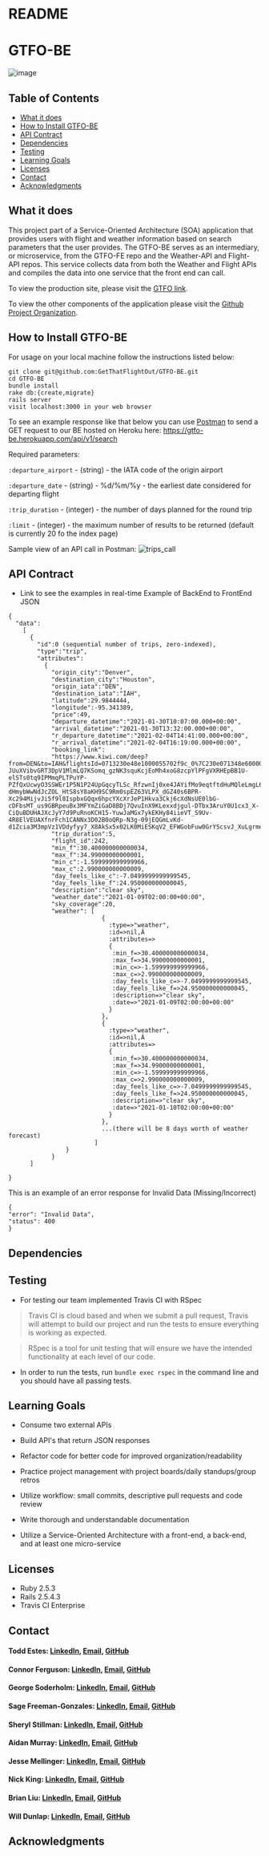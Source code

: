 # README
# GTFO-BE
![image](https://user-images.githubusercontent.com/68172332/104384272-6d70f100-54ee-11eb-94ba-287258e83de7.png)

## Table of Contents
  - [What it does](#what-it-does)
  - [How to Install GTFO-BE](#how-to-install-gtfo-be)
  - [API Contract](#api-contract)
  - [Dependencies](#dependencies)
  - [Testing](#testing)
  - [Learning Goals](#learning-goals)
  - [Licenses](#licenses)
  - [Contact](#contact)
  - [Acknowledgments](#acknowledgments)

## What it does

This project part of a Service-Oriented Architecture (SOA) application that provides users with flight and weather information based on search parameters that the user provides. The GTFO-BE serves as an intermediary, or microservice, from the GTFO-FE repo and the Weather-API and Flight-API repos. This service collects data from both the Weather and Flight APIs and compiles the data into one service that the front end can call.

To view the production site, please visit the [GTFO link](https://gtfo-fe.herokuapp.com/).

To view the other components of the application please visit the [Github Project Organization](https://github.com/GetThatFlightOut).

## How to Install GTFO-BE

For usage on your local machine follow the instructions listed below:

```
git clone git@github.com:GetThatFlightOut/GTFO-BE.git
cd GTFO-BE
bundle install
rake db:{create,migrate}
rails server
visit localhost:3000 in your web browser
```

To see an example response like that below you can use [Postman](https://www.postman.com/) to send a GET request to our BE hosted on Heroku here: https://gtfo-be.herokuapp.com/api/v1/search

Required parameters:

`:departure_airport` - (string) - the IATA code of the origin airport

`:departure_date` - (string) - %d/%m/%y - the earliest date considered for departing flight

`:trip_duration` - (integer) - the number of days planned for the round trip

`:limit` - (integer) - the maximum number of results to be returned (default is currently 20 fo the index page)

Sample view of an API call in Postman:
![trips_call](https://user-images.githubusercontent.com/7945439/104528708-391c3400-55c5-11eb-807d-b95c37e0a4ae.png)


## API Contract

* Link to see the examples in real-time
Example of BackEnd to FrontEnd JSON
```
{
  "data":
    [
      {
        "id":0 (sequential number of trips, zero-indexed),
        "type":"trip",
        "attributes":
          {
            "origin_city":"Denver",
            "destination_city":"Houston",
            "origin_iata":"DEN",
            "destination_iata":"IAH",
            "latitude":29.9844444,
            "longitude":-95.341389,
            "price":49,
            "departure_datetime":"2021-01-30T10:07:00.000+00:00",
            "arrival_datetime":"2021-01-30T13:32:00.000+00:00",
            "r_departure_datetime":"2021-02-04T14:41:00.000+00:00",
            "r_arrival_datetime":"2021-02-04T16:19:00.000+00:00",
            "booking_link":
            "https://www.kiwi.com/deep?from=DEN&to=IAH&flightsId=0713230e48e1000055702f9c_0%7C230e071348e6000063003075_0&price=40&passengers=1&affilid=picky&lang=en&currency=USD&booking_token=BH6d3ZbUWgOg05ck0nutzMR4nWvyYNTeEM_aYAd77NEcM60o7L5uTwn1n3qwVJJSXxQHxqIz78x2u1OxJ0GUu4sfBcHo8HjNSsF9H4Vai0ikkuKhcANGpQhfH-JUuXVibvGRT3DpV1MlmLQ7KSomq_gzNK3squKcjEoMh4xoG8zcpYlPFgVXRHEpBB1U-elSTs0tq9IPMmqPLTPuYP-PZfQxUcwyO3SSWEr1P5N1P24UpGqcyTLSc_RfzwnIj0xe4JAYifMo9eqtftdHuMQleLmgL6JNAYNcRJGeEitGpj8ScrCV-dHmybWwNdJcZOL_HtS8sY8aKH9SC9Rm0spEZ63VLPX_dGZ40s6BPR-Xc294MijvJi5f9l8IspbxGQqx6hpcYXcXrJeP1Hkva3Ckj6cXdNsUE0lbG-cDFbsMT_us9GBRpeuBx3MFYmZiGaD8BDj7QvuInX9KLexxdjgul-DTbx3AruY0U1cx3_X-CiQuBDUHAJXcJyY7d9PuRnoKCH15-YuwJaMGx7ykEKHy84iieVT_S9Uv-4R8ElVEUAXfnrFch1CANNx3D02B0oQRp-N3g-09jEQGmLvKd-d1Zcia3M3mpVz1VDdyfyy7_X8AkSx5x02LK0MiESKqV2_EFWGobFuw0GrYScsvJ_XuLgrmeWVhQszHfDKuYNPXo71U=",
            "trip_duration":5,
            "flight_id":242,
            "min_f":30.400000000000034,
            "max_f":34.99000000000001,
            "min_c":-1.599999999999966,
            "max_c":2.990000000000009,
            "day_feels_like_c":-7.0499999999999545,
            "day_feels_like_f":24.950000000000045,
            "description":"clear sky",
            "weather_date":"2021-01-09T02:00:00+00:00",
            "sky_coverage":20,
            "weather": [
                          {
                            :type=>"weather",
                            :id=>nil,Â
                            :attributes=>
                            {
                             :min_f=>30.400000000000034,
                             :max_f=>34.99000000000001,
                             :min_c=>-1.599999999999966,
                             :max_c=>2.990000000000009,
                             :day_feels_like_c=>-7.0499999999999545,
                             :day_feels_like_f=>24.950000000000045,
                             :description=>"clear sky",
                             :date=>"2021-01-09T02:00:00+00:00"
                            }
                          },
                          {
                            :type=>"weather",
                            :id=>nil,Â
                            :attributes=>
                            {
                             :min_f=>30.400000000000034,
                             :max_f=>34.99000000000001,
                             :min_c=>-1.599999999999966,
                             :max_c=>2.990000000000009,
                             :day_feels_like_c=>-7.0499999999999545,
                             :day_feels_like_f=>24.950000000000045,
                             :description=>"clear sky",
                             :date=>"2021-01-10T02:00:00+00:00"
                            }
                          },
                          ...(there will be 8 days worth of weather forecast)
                        ]
                }
            }
      ]

}

```

This is an example of an error response for Invalid Data (Missing/Incorrect)
```
{
"error": "Invalid Data",
"status": 400
}
```
## Dependencies


## Testing

* For testing our team implemented Travis CI with RSpec

> Travis CI is cloud based and when we submit a pull request, Travis will attempt to build our project and run the tests to ensure everything is working as expected. 

> RSpec is a tool for unit testing that will ensure we have the intended functionality at each level of our code. 

* In order to run the tests, run `bundle exec rspec` in the command line and you should have all passing tests.

## Learning Goals

  * Consume two external APIs
  
  * Build API's that return JSON responses
  
  * Refactor code for better code for improved organization/readability
  
  * Practice project management with project boards/daily standups/group retros
  
  * Utilize workflow: small commits, descriptive pull requests and code review
  
  * Write thorough and understandable documentation 
  
  * Utilize a Service-Oriented Architecture with a front-end, a back-end, and at least one micro-service 
  
## Licenses

  * Ruby 2.5.3
  * Rails 2.5.4.3
  * Travis CI Enterprise
  
## Contact

#### Todd Estes: [LinkedIn](https://www.linkedin.com/in/toddwestes/), [Email](mailto:elestes@gmail.com), [GitHub](https://github.com/Todd-Estes)
 
#### Connor Ferguson: [LinkedIn](https://www.linkedin.com/in/connor-p-ferguson/), [Email](mailto:cpfergus1@gmail.com), [GitHub](https://github.com/cpfergus1)
 
#### George Soderholm: [LinkedIn](https://www.linkedin.com/in/george-soderholm-05776947/), [Email](mailto:georgesoderholm@gmail.com), [GitHub](https://github.com/GeorgieGirl24)
    
#### Sage Freeman-Gonzales: [LinkedIn](https://www.linkedin.com/in/sagefreemangonzales/), [Email](mailto:sagegonzales15@gmail.com), [GitHub](https://github.com/SageOfCode)
 
#### Sheryl Stillman: [LinkedIn](https://www.linkedin.com/in/sherylstillman1/), [Email](mailto:sheryl.stillman@gmail.com), [GitHub](https://github.com/stillsheryl)
    
#### Aidan Murray:  [LinkedIn](http://www.linkedin.com/in/aidan-murray-teknoserval), [Email](mailto:aidanhansm@gmail.com), [GitHub](https://github.com/TeknoServal)
      
#### Jesse Mellinger: [LinkedIn](https://www.linkedin.com/in/jesse-mellinger/), [Email](mailto:jesse.m.mellinger@gmail.com), [GitHub](https://github.com/JesseMellinger)
        
#### Nick King: [LinkedIn](https://www.linkedin.com/in/nick-king-3128501ba/), [Email](mailto:nickmaxking@gmail.com), [GitHub](https://github.com/nmking22)
 
#### Brian Liu: [LinkedIn](https://www.linkedin.com/in/brian-liu-8356287b/), [Email](mailto:brian.b.liu@gmail.com), [GitHub](https://github.com/badgerbreezy)
    
#### Will Dunlap: [LinkedIn](https://www.linkedin.com/in/willwdunlap/), [Email](mailto:dunlapww@gmail.com), [GitHub](https://github.com/dunlapww)
   
## Acknowledgments
